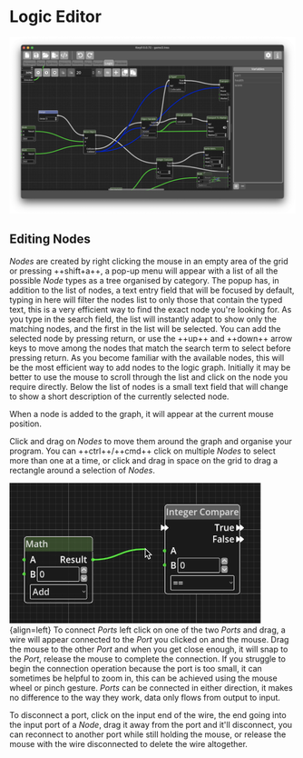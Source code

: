 # Logic Editor

![Logic Editor](../assets/logic_editor.png)

## Editing Nodes

*Nodes* are created by right clicking the mouse in an empty area of the grid or
pressing ++shift+a++, a pop-up menu will appear with a list of all the possible
*Node* types as a tree organised by category. The popup has, in addition to the
list of nodes, a text entry field that will be focused by default, typing in
here will filter the nodes list to only those that contain the typed text, this
is a very efficient way to find the exact node you're looking for. As you type
in the search field, the list will instantly adapt to show only the matching
nodes, and the first in the list will be selected. You can add the selected
node by pressing return, or use the ++up++ and ++down++ arrow keys to move
among the nodes that match the search term to select before pressing return. As
you become familiar with the available nodes, this will be the most efficient
way to add nodes to the logic graph. Initially it may be better to use the
mouse to scroll through the list and click on the node you require directly.
Below the list of nodes is a small text field that will change to show a short
description of the currently selected node.

When a node is added to the graph, it will appear at the current mouse position.

Click and drag on *Nodes* to move them around the graph and organise your
program. You can ++ctrl++/++cmd++ click on multiple *Nodes* to select more than
one at a time, or click and drag in space on the grid to drag a rectangle
around a selection of *Nodes*.

![Connecting Ports](../assets/connecting.png){align=left} To connect *Ports*
left click on one of the two *Ports* and drag, a wire will appear connected to
the *Port* you clicked on and the mouse. Drag the mouse to the other *Port* and
when you get close enough, it will snap to the *Port*, release the mouse to
complete the connection. If you struggle to begin the connection operation
because the port is too small, it can sometimes be helpful to zoom in, this can
be achieved using the mouse wheel or pinch gesture. *Ports* can be connected in
either direction, it makes no difference to the way they work, data only flows
from output to input.

To disconnect a port, click on the input end of the wire, the end going into
the input port of a *Node*, drag it away from the port and it'll disconnect,
you can reconnect to another port while still holding the mouse, or release the
mouse with the wire disconnected to delete the wire altogether.

